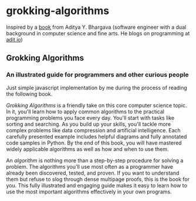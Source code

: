 # grokking-algorithms


Inspired by a [book](https://www.manning.com/books/grokking-algorithms) from Aditya Y. Bhargava (software engineer with a dual background in computer science and fine arts. He blogs on programming at [adit.io](http://adit.io/))


## Grokking Algorithms
### An illustrated guide for programmers and other curious people


Just simple javascript implementation by me during the process of reading the following book.

*Grokking Algorithms* is a friendly take on this core computer science topic. In it, you'll learn how to apply common algorithms to the practical programming problems you face every day. You'll start with tasks like sorting and searching. As you build up your skills, you'll tackle more complex problems like data compression and artificial intelligence. Each carefully presented example includes helpful diagrams and fully annotated code samples in Python. By the end of this book, you will have mastered widely applicable algorithms as well as how and when to use them.

An *algorithm* is nothing more than a step-by-step procedure for solving a problem. The algorithms you'll use most often as a programmer have already been discovered, tested, and proven. If you want to understand them but refuse to slog through dense multipage proofs, this is the book for you. This fully illustrated and engaging guide makes it easy to learn how to use the most important algorithms effectively in your own programs.
